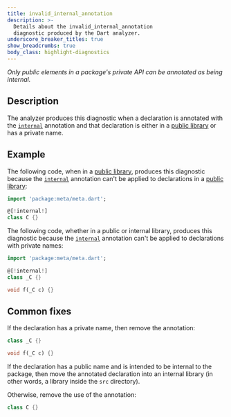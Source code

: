 ```yaml
---
title: invalid_internal_annotation
description: >-
  Details about the invalid_internal_annotation
  diagnostic produced by the Dart analyzer.
underscore_breaker_titles: true
show_breadcrumbs: true
body_class: highlight-diagnostics
---
```


_Only public elements in a package's private API can be annotated as being
internal._

## Description

The analyzer produces this diagnostic when a declaration is annotated with
the [`internal`][meta-internal] annotation and that declaration is either
in a [public library][] or has a private name.

## Example

The following code, when in a [public library][], produces this diagnostic
because the [`internal`][meta-internal] annotation can't be applied to
declarations in a [public library][]:

```dart
import 'package:meta/meta.dart';

@[!internal!]
class C {}
```

The following code, whether in a public or internal library, produces this
diagnostic because the [`internal`][meta-internal] annotation can't be
applied to declarations with private names:

```dart
import 'package:meta/meta.dart';

@[!internal!]
class _C {}

void f(_C c) {}
```

## Common fixes

If the declaration has a private name, then remove the annotation:

```dart
class _C {}

void f(_C c) {}
```

If the declaration has a public name and is intended to be internal to the
package, then move the annotated declaration into an internal library (in
other words, a library inside the `src` directory).

Otherwise, remove the use of the annotation:

```dart
class C {}
```

[meta-internal]: https://pub.dev/documentation/meta/latest/meta/internal-constant.html
[public library]: /resources/glossary#public-library
